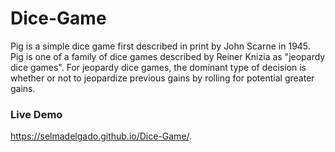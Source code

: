 # Dice-Game
Pig is a simple dice game first described in print by John Scarne in 1945.  Pig is one of a family of dice games described by Reiner Knizia as "jeopardy dice games". For jeopardy dice games, the dominant type of decision is whether or not to jeopardize previous gains by rolling for potential greater gains.

### Live Demo
https://selmadelgado.github.io/Dice-Game/.
